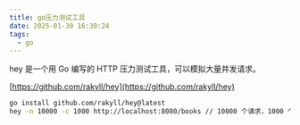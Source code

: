 ```yaml
---
title: go压力测试工具
date: 2025-01-30 16:30:24
tags:
  - go
---
```


hey 是一个用 Go 编写的 HTTP 压力测试工具，可以模拟大量并发请求。

[https://github.com/rakyll/hey](https://github.com/rakyll/hey)

```bash
go install github.com/rakyll/hey@latest
hey -n 10000 -c 1000 http://localhost:8080/books // 10000 个请求，1000 个并发
```
